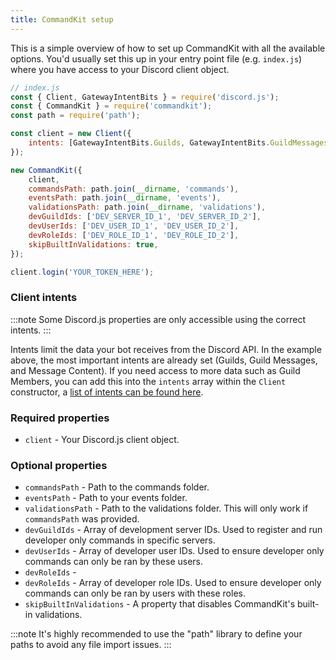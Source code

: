 ```yaml
---
title: CommandKit setup
---
```


This is a simple overview of how to set up CommandKit with all the available options. You'd usually set this up in your entry point file (e.g. `index.js`) where you have access to your Discord client object.

```js
// index.js
const { Client, GatewayIntentBits } = require('discord.js');
const { CommandKit } = require('commandkit');
const path = require('path');

const client = new Client({
    intents: [GatewayIntentBits.Guilds, GatewayIntentBits.GuildMessages, GatewayIntentBits.MessageContent],
});

new CommandKit({
    client,
    commandsPath: path.join(__dirname, 'commands'),
    eventsPath: path.join(__dirname, 'events'),
    validationsPath: path.join(__dirname, 'validations'),
    devGuildIds: ['DEV_SERVER_ID_1', 'DEV_SERVER_ID_2'],
    devUserIds: ['DEV_USER_ID_1', 'DEV_USER_ID_2'],
    devRoleIds: ['DEV_ROLE_ID_1', 'DEV_ROLE_ID_2'],
    skipBuiltInValidations: true,
});

client.login('YOUR_TOKEN_HERE');
```

### Client intents

:::note
Some Discord.js properties are only accessible using the correct intents.
:::

Intents limit the data your bot receives from the Discord API. In the example above, the most important intents are already set (Guilds, Guild Messages, and Message Content). If you need access to more data such as Guild Members, you can add this into the `intents` array within the `Client`
constructor, a [list of intents can be found here](https://discord-api-types.dev/api/discord-api-types-v10/enum/GatewayIntentBits).

### Required properties

-   `client` - Your Discord.js client object.

### Optional properties

-   `commandsPath` - Path to the commands folder.
-   `eventsPath` - Path to your events folder.
-   `validationsPath` - Path to the validations folder. This will only work if `commandsPath` was provided.
-   `devGuildIds` - Array of development server IDs. Used to register and run developer only commands in specific servers.
-   `devUserIds` - Array of developer user IDs. Used to ensure developer only commands can only be ran by these users.
-   `devRoleIds` -
-   `devRoleIds` - Array of developer role IDs. Used to ensure developer only commands can only be ran by users with these roles.
-   `skipBuiltInValidations` - A property that disables CommandKit's built-in validations.

:::note
It's highly recommended to use the "path" library to define your paths to avoid any file import issues.
:::
